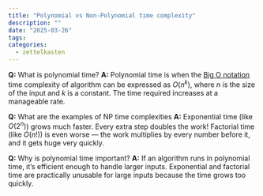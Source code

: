 ```yaml
---
title: "Polynomial vs Non-Polynomial time complexity"
description: ""
date: "2025-03-26"
tags: 
categories:
  - zettelkasten
---
```


**Q:** What is polynomial time?
**A:** Polynomial time is when the [Big O notation](Big%20O%20notation.md) time
complexity of algorithm can be expressed as $O(n^k)$, where $n$ is the size of
the input and $k$ is a constant. The time required increases at a manageable
rate.

**Q:** What are the examples of NP time complexities
**A:**
Exponential time (like $O(2^n)$) grows much faster. Every extra step doubles the work!
Factorial time (like $O(n!)$) is even worse — the work multiplies by every number before it, and it gets huge very quickly.

**Q:** Why is polynomial time important?
**A:** If an algorithm runs in polynomial time, it’s efficient enough to handle
larger inputs. Exponential and factorial time are practically unusable for large
inputs because the time grows too quickly.